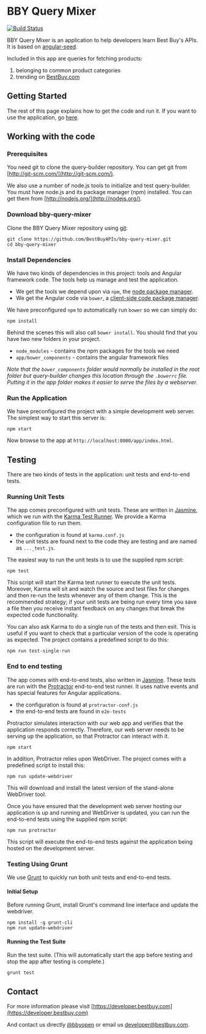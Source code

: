 # BBY Query Mixer

[![Build Status](https://travis-ci.org/BestBuyAPIs/bby-query-mixer.svg)](https://travis-ci.org/BestBuyAPIs/bby-query-mixer)

BBY Query Mixer is an application to help developers learn Best Buy's APIs. It is based on [angular-seed](https://github.com/angular/angular-seed).

Included in this app are queries for fetching products:

1. belonging to common product categories
1. trending on [BestBuy.com](www.bestbuy.com)

## Getting Started

The rest of this page explains how to get the code and run it. If you want to use the application, go [here](http://bestbuyapis.github.io/bby-query-mixer).

## Working with the code
### Prerequisites

You need git to clone the query-builder repository. You can get git from
[http://git-scm.com/](http://git-scm.com/).

We also use a number of node.js tools to initialize and test query-builder. You must have node.js and
its package manager (npm) installed. You can get them from [http://nodejs.org/](http://nodejs.org/).

### Download bby-query-mixer

Clone the BBY Query Mixer repository using [git][git]:

```
git clone https://github.com/BestBuyAPIs/bby-query-mixer.git
cd bby-query-mixer
```

### Install Dependencies

We have two kinds of dependencies in this project: tools and Angular framework code. The tools help
us manage and test the application.

* We get the tools we depend upon via `npm`, the [node package manager][npm].
* We get the Angular code via `bower`, a [client-side code package manager][bower].

We have preconfigured `npm` to automatically run `bower` so we can simply do:

```
npm install
```

Behind the scenes this will also call `bower install`. You should find that you have two new
folders in your project.

* `node_modules` - contains the npm packages for the tools we need
* `app/bower_components` - contains the angular framework files

*Note that the `bower_components` folder would normally be installed in the root folder but
query-builder changes this location through the `.bowerrc` file. Putting it in the app folder makes
it easier to serve the files by a webserver.*

### Run the Application

We have preconfigured the project with a simple development web server. The simplest way to start
this server is:

```
npm start
```

Now browse to the app at `http://localhost:8000/app/index.html`.

## Testing

There are two kinds of tests in the application: unit tests and end-to-end tests.

### Running Unit Tests

The app comes preconfigured with unit tests. These are written in
[Jasmine][jasmine], which we run with the [Karma Test Runner][karma]. We provide a Karma
configuration file to run them.

* the configuration is found at `karma.conf.js`
* the unit tests are found next to the code they are testing and are named as `..._test.js`.

The easiest way to run the unit tests is to use the supplied npm script:

```
npm test
```

This script will start the Karma test runner to execute the unit tests. Moreover, Karma will sit and
watch the source and test files for changes and then re-run the tests whenever any of them change.
This is the recommended strategy; if your unit tests are being run every time you save a file then
you receive instant feedback on any changes that break the expected code functionality.

You can also ask Karma to do a single run of the tests and then exit. This is useful if you want to
check that a particular version of the code is operating as expected. The project contains a
predefined script to do this:

```
npm run test-single-run
```


### End to end testing

The app comes with end-to-end tests, also written in [Jasmine][jasmine]. These tests
are run with the [Protractor][protractor] end-to-end test runner. It uses native events and has
special features for Angular applications.

* the configuration is found at `protractor-conf.js`
* the end-to-end tests are found in `e2e-tests`

Protractor simulates interaction with our web app and verifies that the application responds
correctly. Therefore, our web server needs to be serving up the application, so that Protractor
can interact with it.

```
npm start
```

In addition, Protractor relies upon WebDriver. The project comes with a predefined script to install this:

```
npm run update-webdriver
```

This will download and install the latest version of the stand-alone WebDriver tool.

Once you have ensured that the development web server hosting our application is up and running
and WebDriver is updated, you can run the end-to-end tests using the supplied npm script:

```
npm run protractor
```

This script will execute the end-to-end tests against the application being hosted on the
development server.

### Testing Using Grunt

We use [Grunt][grunt] to quickly run both unit tests and end-to-end tests.

#### Initial Setup

Before running Grunt, install Grunt's command line interface and update the webdriver.

```
npm install -g grunt-cli
npm run update-webdriver
```

#### Running the Test Suite

Run the test suite.  (This will automatically start the app before testing and stop the app after testing is complete.)
```
grunt test
```

## Contact

For more information please visit [https://developer.bestbuy.com](https://developer.bestbuy.com)

And contact us directly [@bbyopen](https://twitter.com/bbyopen) or email us [developer@bestbuy.com](mailto:developer@bestbuy.com).


[angular]: http://angularjs.org/
[git]: http://git-scm.com/
[bower]: http://bower.io
[npm]: https://www.npmjs.org/
[node]: http://nodejs.org
[protractor]: https://github.com/angular/protractor
[jasmine]: http://jasmine.github.io
[karma]: http://karma-runner.github.io
[grunt]: http://gruntjs.com/
[zeroclipboard]: https://github.com/zeroclipboard/zeroclipboard
